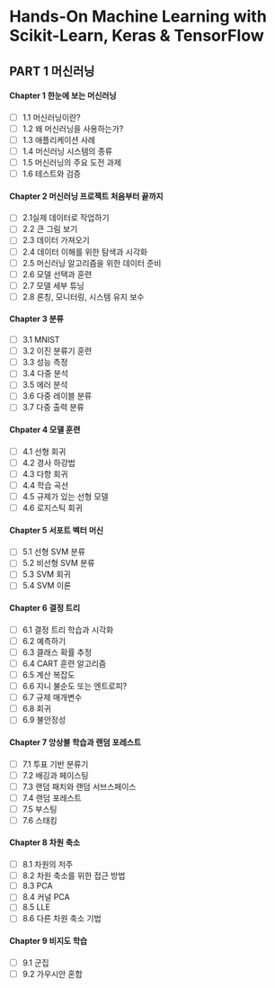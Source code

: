 # Hands-On Machine Learning with Scikit-Learn, Keras & TensorFlow

## PART 1 머신러닝

#### Chapter 1 한눈에 보는 머신러닝
- [ ] 1.1 머신러닝이란?
- [ ] 1.2 왜 머신러닝을 사용하는가?
- [ ] 1.3 애플리케이션 사례
- [ ] 1.4 머신러닝 시스템의 종류
- [ ] 1.5 머신러닝의 주요 도전 과제
- [ ] 1.6 테스트와 검증
#### Chapter 2 머신러닝 프로젝트 처음부터 끝까지
- [ ] 2.1실제 데이터로 작업하기
- [ ] 2.2 큰 그림 보기
- [ ] 2.3 데이터 가져오기
- [ ] 2.4 데이터 이해를 위한 탐색과 시각화
- [ ] 2.5 머신러닝 알고리즘을 위한 데이터 준비
- [ ] 2.6 모델 선택과 훈련
- [ ] 2.7 모델 세부 튜닝
- [ ] 2.8 론칭, 모니터링, 시스템 유지 보수
#### Chapter 3 분류
- [ ] 3.1 MNIST
- [ ] 3.2 이진 분류기 훈련
- [ ] 3.3 성능 측정
- [ ] 3.4 다중 분석
- [ ] 3.5 에러 분석
- [ ] 3.6 다중 레이블 분류
- [ ] 3.7 다중 출력 분류
#### Chpater 4 모델 훈련
- [ ] 4.1 선형 회귀
- [ ] 4.2 경사 하강법
- [ ] 4.3 다항 회귀
- [ ] 4.4 학습 곡선
- [ ] 4.5 규제가 있는 선형 모델
- [ ] 4.6 로지스틱 회귀
#### Chapter 5 서포트 벡터 머신
- [ ] 5.1 선형 SVM 분류
- [ ] 5.2 비선형 SVM 분류
- [ ] 5.3 SVM 회귀
- [ ] 5.4 SVM 이론
#### Chapter 6 결정 트리
- [ ] 6.1 결정 트리 학습과 시각화
- [ ] 6.2 예측하기
- [ ] 6.3 클래스 확률 추정
- [ ] 6.4 CART 훈련 알고리즘
- [ ] 6.5 계산 복잡도
- [ ] 6.6 지니 불순도 또는 엔트로피?
- [ ] 6.7 규제 매개변수
- [ ] 6.8 회귀
- [ ] 6.9 불안정성
#### Chapter 7 앙상블 학습과 랜덤 포레스트
- [ ] 7.1 투표 기반 분류기
- [ ] 7.2 배깅과 페이스팅
- [ ] 7.3 랜덤 패치와 랜덤 서브스페이스
- [ ] 7.4 랜덤 포레스트
- [ ] 7.5 부스팅
- [ ] 7.6 스태킹
#### Chapter 8 차원 축소
- [ ] 8.1 차원의 저주
- [ ] 8.2 차원 축소를 위한 접근 방법
- [ ] 8.3 PCA
- [ ] 8.4 커널 PCA
- [ ] 8.5 LLE
- [ ] 8.6 다른 차원 축소 기법
#### Chapter 9 비지도 학습
- [ ] 9.1 군집
- [ ] 9.2 가우시안 혼합

